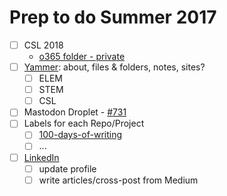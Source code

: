 # Prep to do Summer 2017

- [ ] CSL 2018
  - [o365 folder - private](https://vsbworld-my.sharepoint.com/personal/cjanze_vsb_bc_ca/Documents/CSL2018)
- [ ] [Yammer](https://www.yammer.com/vsbworld.onmicrosoft.com/#/): about, files & folders, notes, sites?
  - [ ] ELEM
  - [ ] STEM
  - [ ] CSL
- [ ] Mastodon Droplet - [#731](https://github.com/janzeteachesit/100-days-of-writing/issues/731)
- [ ] Labels for each Repo/Project
  - [ ] [100-days-of-writing](https://github.com/janzeteachesit/100-days-of-writing/issues)
  - [ ] ...
- [ ] [LinkedIn](https://www.linkedin.com/feed/)
  - [ ] update profile
  - [ ] write articles/cross-post from Medium
